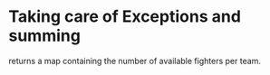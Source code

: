 # Taking care of Exceptions and summing

returns a map containing the number of available fighters per team.